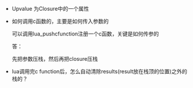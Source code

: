 - Upvalue 为Closure中的一个属性

- 如何调用c函数的，主要是如何传入参数的

  可以调用lua_pushcfunction注册一个c函数，关键是如何传参的

  答：

  先把参数压栈，然后再把closure压栈

- lua调用完c function后，怎么自动清除results(result放在栈顶的位置)之外的栈的？